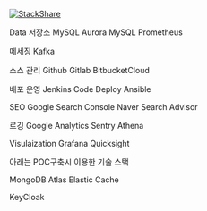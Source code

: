 

[![StackShare](http://img.shields.io/badge/tech-stack-0690fa.svg?style=flat)](https://stackshare.io/songwonchang/gaebal)





Data 저장소
MySQL 
Aurora MySQL
Prometheus


메세징
Kafka

소스 관리
Github 
Gitlab 
BitbucketCloud


배포 운영
Jenkins
Code Deploy 
Ansible


SEO
Google Search Console
Naver Search Advisor


로깅
Google Analytics
Sentry
Athena


Visulaization
Grafana 
Quicksight




아래는 POC구축시 이용한 기술 스택


MongoDB Atlas 
Elastic Cache

KeyCloak



